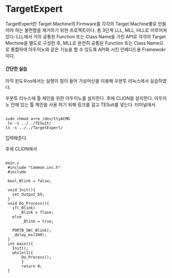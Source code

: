 # TargetExpert

 TargetExpert란 Target Machine의 Firmware를 각각의 Target Machine별로 만들어야 하는 불편함을 제거하기 위한 프로젝트이다.
총 3단계 LLL, MLL, HLL로 이루어져있다. LLL에서 거의 공통된 Function 또는 Class Name을 가진 API로 각각의 Target Mechine을
별도로 구성한 후, MLL로 완전히 공통된 Function 또는 Class Name으로 통합하여 아두이노와 같은 기능을 할 수 있도록 API화 시킨
인베디드용 Framewokr이다.

#### 간단한 실습

아직 윈도우os에서는 실행이 힘이 들어 가상머신을 이용해 우분투 리눅스에서 실습하였다. 

우분투 리누스에 툴 체인을 위한 아두이노를 설치힌다. 후에 CLION을 설치한다.
아두이노 안에 있는 툴 체인을 사용 하기 위해 링크를 걸고 TESuit를 넣는다.
터미널에서 

<pre><code>
sudo chmod a+re /dev/ttyACMO
 ln -s ../../TESuit/
ln -s ../../TargetExpert/
</code></pre>

 입력해준다.

후에 CLION에서

<pre><code>
main.c
 #include "Common.inc.h"
 #include <util/delay.h>
 
 bool_Blink = false;
 
 void Init(){
   set_Output_b5;
 }
 void Do_Process(){
   if(_Blink)
      _Blink = flase;
   else
       _Blink = true;
     
   PORTB_5W(_Blink);
   _delay_ms(100);
 }
 int main(){
   Init();
   while(1){
       Do_Process();
       }
       return 0;
 }
</code></pre>
